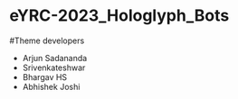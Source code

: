 # eYRC-2023_Hologlyph_Bots

#Theme developers
  - Arjun Sadananda
  - Srivenkateshwar
  - Bhargav HS
  - Abhishek Joshi
